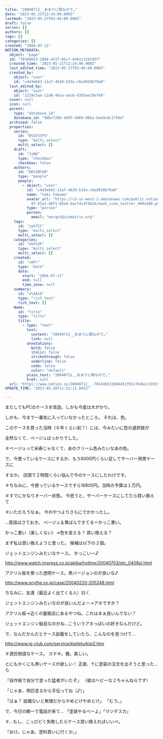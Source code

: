```yaml
---
title: "20040711__あまりに暇なので…"
date: "2023-05-21T12:24:00.000Z"
lastmod: "2023-05-27T03:46:00.000Z"
draft: false
series: []
authors: []
tags: []
categories: []
created: "2004-07-11"
NOTION_METADATA:
  object: "page"
  id: "70184b53-2884-451f-b5c7-64b1c319195f"
  created_time: "2023-05-21T12:24:00.000Z"
  last_edited_time: "2023-05-27T03:46:00.000Z"
  created_by:
    object: "user"
    id: "c443eb63-11a7-4629-b15e-c6ad918b79a0"
  last_edited_by:
    object: "user"
    id: "1219c5ae-11d8-48ce-aec6-d385ae29af49"
  cover: null
  icon: null
  parent:
    type: "database_id"
    database_id: "9dbcf20b-4d97-4d69-98ba-8ae9c8c1f58d"
  archived: false
  properties:
    series:
      id: "B%3C%3FS"
      type: "multi_select"
      multi_select: []
    draft:
      id: "JiWU"
      type: "checkbox"
      checkbox: false
    authors:
      id: "bK%3B%5B"
      type: "people"
      people:
        - object: "user"
          id: "c443eb63-11a7-4629-b15e-c6ad918b79a0"
          name: "Saki Yakumo"
          avatar_url: "https://s3-us-west-2.amazonaws.com/public.notion-static.com/3ad1c4\
            97-61e1-48f1-85e8-6acf4c4fdb2d/maoh_icon_twitter_400x400.png"
          type: "person"
          person:
            email: "marqut@ziomatrix.org"
    tags:
      id: "jw%7CC"
      type: "multi_select"
      multi_select: []
    categories:
      id: "nbY%3F"
      type: "multi_select"
      multi_select: []
    created:
      id: "vmFr"
      type: "date"
      date:
        start: "2004-07-11"
        end: null
        time_zone: null
    summary:
      id: "x%3AlD"
      type: "rich_text"
      rich_text: []
    Name:
      id: "title"
      type: "title"
      title:
        - type: "text"
          text:
            content: "20040711__あまりに暇なので…"
            link: null
          annotations:
            bold: false
            italic: false
            strikethrough: false
            underline: false
            code: false
            color: "default"
          plain_text: "20040711__あまりに暇なので…"
          href: null
  url: "https://www.notion.so/20040711__-70184b532884451fb5c764b1c319195f"
UPDATE_TIME: "2023-05-28T11:52:11.045Z"

---
```

<link rel="stylesheet" href="https://cdn.jsdelivr.net/npm/katex@0.16.2/dist/katex.min.css" integrity="sha384-bYdxxUwYipFNohQlHt0bjN/LCpueqWz13HufFEV1SUatKs1cm4L6fFgCi1jT643X" crossorigin="anonymous">


またしてもPCのケースを改造。しかも今度は大がかり。


しかも、今まで一番気に入っていなかったところ。 それは、色。


このケースを買った当時（６年くらい前？）には、今みたいに色の選択肢が


全然なくて、ベージュばっかりでした。


＃ベージュって米寿じゃなくて、あのクリーム色みたいなあの色。


で、今使っているケースにするか、もう6000円くらい足してサーバー用黒ケースに


するか。 店頭で２時間くらい悩んで今のケースにしたわけです。


＃ちなみに、今使っているケースですら16800円。当時の予算は１万円。


＃すでにかなりオーバー状態。 今思うと、サーバーケースにしてたら買い換えて


＃いただろうなぁ。 今のやつよりさらにでかかったし。


…昔話はさておき。 ベージュ＆黄ばんできてる＝かっこ悪い。


かっこ悪い（美しくない）→色を変える？ 買い換える？


まず私は買い換えようと思った。 候補は以下の２個。


ジェットエンジンみたいなケース。 かっこいー♪


http://www.watch.impress.co.jp/akiba/hotline/20040703/etc_0408sl.html


アクリル板を使った透明ケース。黒バージョンのが良いな♪


http://www.scythe.co.jp/case/20040220-205248.html


ちなみに、友達（最近よく出てくる人）曰く


ジェットエンジンみたいなのが良いんだよー→アホですか？


アクリル板→近くの量販店にあるやつね。これはまぁ良いんでない？


ジェットエンジン駄目なのかね…こういうアホっぽいの好きなんだけど。


で、なんだかんだとケース談義をしていたら、こんなのを見つけて…


http://www.ig-club.com/service/kisitetu/kisi2.htm


＃源氏物語なケース。 ステキ。雅。美しい。


とにもかくにも黒いケースが欲しい！ 正直、↑に塗装の注文を出そうと思った…ら


「自作板で自分で塗った猛者がいたぞ」 （彼はヘビーな２ちゃんねらです）


「じゃあ、明日塗るから手伝ってね（♪）」


「はぁ？ 設備ないと無理だからやめとけやめとけ」 「むう。」


で、今日の朝一で電話が来て… 「塗装やるべーよ」「マジデスカ」


＃…もし、こっぴどく失敗したらケース買い換えればいいべ。


「おけ。じゃあ、塗料買いに行くか。」

